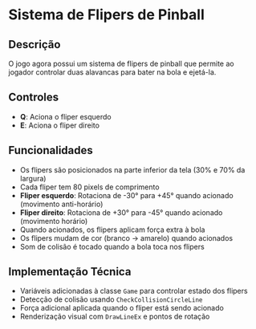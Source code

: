 # Sistema de Flipers de Pinball

## Descrição
O jogo agora possui um sistema de flipers de pinball que permite ao jogador controlar duas alavancas para bater na bola e ejetá-la.

## Controles
- **Q**: Aciona o fliper esquerdo
- **E**: Aciona o fliper direito

## Funcionalidades
- Os flipers são posicionados na parte inferior da tela (30% e 70% da largura)
- Cada fliper tem 80 pixels de comprimento
- **Fliper esquerdo**: Rotaciona de -30° para +45° quando acionado (movimento anti-horário)
- **Fliper direito**: Rotaciona de +30° para -45° quando acionado (movimento horário)
- Quando acionados, os flipers aplicam força extra à bola
- Os flipers mudam de cor (branco → amarelo) quando acionados
- Som de colisão é tocado quando a bola toca nos flipers

## Implementação Técnica
- Variáveis adicionadas à classe `Game` para controlar estado dos flipers
- Detecção de colisão usando `CheckCollisionCircleLine`
- Força adicional aplicada quando o fliper está sendo acionado
- Renderização visual com `DrawLineEx` e pontos de rotação
